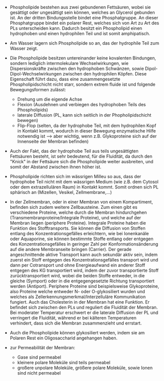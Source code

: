 - Phospholipide bestehen aus zwei gebundenen Fettsäuren, wobei sie gesättigt oder ungesättigt sein können, welches an Glycerol gebunden ist. An der dritten Bindungsstelle bindet eine Phosphatgruppe. An dieser Phosphatgruppe bindet ein polarer Rest, welches sich von Art zu Art des PLs unterscheiden kann. Dadurch besitzt ein Phospholipid einen hydrophoben und einen hydrophilen Teil und ist somit amphipatisch. 
- Am Wasser lagern sich Phospholipide so an, das der hydrophile Teil zum Wasser zeigt.  

- Die Phospholipide besitzen untereinander keine kovalenten Bindungen, sondern lediglich intermolekulare Wechselwirkungen, wie Dispersionskräfte zwischen den hydrophoben Schwänzen, sowie Dipol-Dipol-Wechselwirkungen zwischen den hydrophilen Köpfen. Diese Eigenschaft führt dazu, dass eine zusammengesetzte Phospholipidschicht nicht starr, sondern extrem fluide ist und folgende Bewegungsformen zulässt: 
	- Drehung um die eigende Achse
	- Flexion (Ausdehnen und verbiegen des hydrophoben Teils des Phospholipids)
	- laterale Diffusion (PL, kann sich seitlich in der Phopholipidschicht bewegen)
	- Flip-Flop (selten, da der hydrophobe Teil, mit dem hydrophilen Kopf in Kontakt kommt, wodurch in dieser Bewegung enzymatische Hilfe notwendig ist --> aber wichtig, wenn z.B. Glykoproteine sich auf der Innenseite der Membran befinden)
- Auch der Fakt, das der hydrophobe Teil aus teils ungesättigten Fettsäuren besteht, ist sehr bedeutend, für die Fluidität, da durch den "Knick" in der Fettsäure sich die Phospholipide weiter ausbreiten, und somit der Abstand zwischen ihnen höher ist.

- Phospholipide richten sich im wässrigen Milleu so aus, dass der hydrophobe Teil nicht mit dem wässrigen Medium (wie z.B. dem Cytosol oder dem extrazellulären Raum) in Kontakt kommt. Somit ordnen sich PL sphärisch an (Mizellen, Vesikel, Zellmembrane,...)

- In der Zellmembran, oder in einer Membran von einem Kompartiment, befinden sich zudem weitere Zellbausteine. Zum einen gibt es verschiedene Proteine, welche durch die Membran hindurchgehen (Transmembranproteine/Integrale Proteine), und welche auf der Membran liegen (periphere Proteine). Integrale Proteine haben die Funktion des Stofftransports. Sie können die Diffusion von Stoffen entlang des Konzentrationsgefälles erleichtern, wie bei Ionenkanäle oder Aquaporine, sie können bestimmte Stoffe entlang oder entgegen des Konzentrationsgefälles in geringer Zahl per Konformationsänderung auf die andere Membranseite bringen (Carrier). Der gerade angeschnittende aktive Transport kann auch sekundär aktiv sein, indem zuerst ein Stoff entgegen des Konzentrationsgefälles transport wird und dann per Cotransport und ohne Energieaufwand ein anderer Stoff entgegen des KG transportiert wird, indem der zuvor transportierte Stoff zurücktransportiert wird, wobei die beiden Stoffe entweder, in die gleiche (Symport) oder in die entgegengesetzte Richtung transportiert werden (Antiport). Periphere Proteine sind beispielsweise Glykoproteine, also Proteine welche entweder N- oder O-glykosiliert wurden und welches als Zellerkennungsmerkmal/Interzelluläre Kommunikation fungiert. Auch das Cholesterin in der Membran hat eine Funktion. Er befindet sich zwischen den PLs und reguliert die Fluidität der Membran. Bei moderater Temperatur erschwert er die laterale Diffusion der PL und verringert die Fluidität, während er bei kälteren Temperaturen verhindert, dass sich die Membran zusammenzieht und errstart. 


- Auch die Phospholipide können glykosiliert werden, indem sie am Polaren Rest ein Oligosaccharid angehangen haben. 
- zur Permeabilität der Membran: 
	- Gase sind permeabel
	- kleinere polare Moleküle sind teils permeabel
	- großere unpolare Moleküle, größere polare Moleküle, sowie Ionen sind nicht permeabel